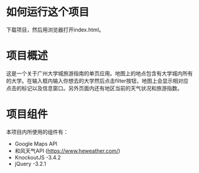 # 如何运行这个项目
下载项目，然后用浏览器打开index.html。


# 项目概述 
这是一个关于广州大学城旅游指南的单页应用。地图上的地点包含有大学城内所有的大学。在输入框内输入你想去的大学然后点击filter按钮，地图上会显示相对应点击的标记以及信息窗口。另外页面内还有地区当前的天气状况和旅游指数。



# 项目组件

本项目内所使用的组件有：
- Google Maps API
- 和风天气API (https://www.heweather.com/)
- KnockoutJS -3.4.2
- jQuery -3.2.1
